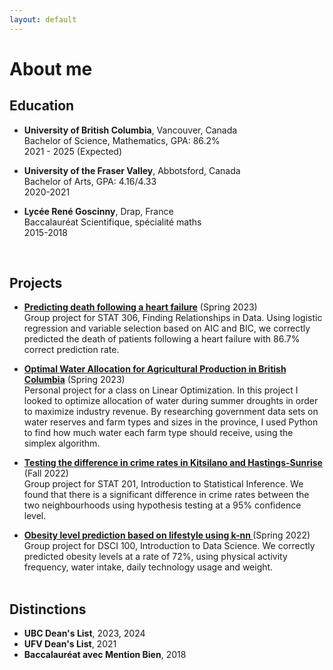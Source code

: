 ```yaml
---
layout: default
---
```


# About me

## Education

- **University of British Columbia**, Vancouver, Canada <br>
  Bachelor of Science, Mathematics, GPA: 86.2% <br>
  2021 - 2025 (Expected)

- **University of the Fraser Valley**, Abbotsford, Canada <br>
  Bachelor of Arts, GPA: 4.16/4.33 <br>
  2020-2021
 
- **Lycée René Goscinny**, Drap, France <br>
  Baccalauréat Scientifique, spécialité maths <br>
  2015-2018
<br>

## Projects

- **[Predicting death following a heart failure](stat_306.html)** (Spring 2023)<br>
  Group project for STAT 306, Finding Relationships in Data. Using logistic regression and variable selection based on AIC and BIC, we correctly predicted the death of patients following a heart failure with 86.7% correct prediction rate.<br>

- **[Optimal Water Allocation for Agricultural Production in British Columbia](math_340.html)** (Spring 2023)<br>
  Personal project for a class on Linear Optimization. In this project I looked to optimize allocation of water during summer droughts in order to maximize industry revenue. By researching government data sets on water reserves and farm types and sizes in the province, I used Python to find how much water each farm type should receive, using the simplex algorithm. <br>
  
- **[Testing the difference in crime rates in Kitsilano and Hastings-Sunrise ](stat_201.html)** (Fall 2022)<br>
  Group project for STAT 201, Introduction to Statistical Inference. We found that there is a significant difference in crime rates between the two neighbourhoods using hypothesis testing at a 95% confidence level. <br>


- **[Obesity level prediction based on lifestyle using k-nn ](dsci_100.html)** (Spring 2022)<br>
  Group project for DSCI 100, Introduction to Data Science. We correctly predicted obesity levels at a rate of 72%, using physical activity frequency, water intake, daily technology usage and weight. <br>
  <br>

##  Distinctions

- **UBC Dean's List**, 2023, 2024
- **UFV Dean's List**, 2021
- **Baccalauréat avec Mention Bien**, 2018
